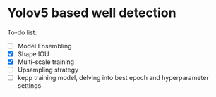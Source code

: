 # Yolov5 based well detection
 To-do list:
 - [ ] Model Ensembling
 - [x] Shape IOU
 - [x] Multi-scale training
 - [ ] Upsampling strategy
 - [ ] kepp training model, delving into best epoch and hyperparameter settings
